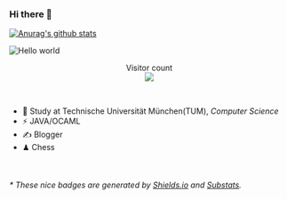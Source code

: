 ### Hi there 👋

[![Anurag's github stats](https://github-readme-stats.vercel.app/api?username=PhillipTian&show_icons=true&theme=radical)](https://github.com/PhillipTian/github-readme-stats)

<img src="https://raw.githubusercontent.com/sagar-viradiya/sagar-viradiya/master/resources/banner.png" alt="Hello world">
<p align="center"> 
  Visitor count<br/>
  <img src="https://profile-counter.glitch.me/youszoe/count.svg" />
</p>

<br/>


- 🍻  Study at Technische Universität München(TUM), _Computer Science_
- ⚡  JAVA/OCAML
- ✍️  Blogger
- ♟  Chess 


<br/>
<center><img src="http://ghchart.rshah.org/409ba5/yousazoe" alt="" /></center>


<h6>* These nice badges are generated by <a href="https://shields.io/">Shields.io</a> and <a href="https://github.com/spencerwooo/Substats">Substats</a>.</h6>
